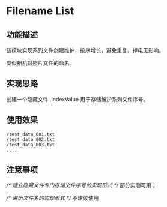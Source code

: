 # Filename List

## 功能描述

该模块实现系列文件创建维护，按序增长，避免重复，掉电无影响。

类似相机对照片文件的命名。

## 实现思路

创建一个隐藏文件 .IndexValue 用于存储维护系列文件序号。

## 使用效果

```
/test_data_001.txt
/test_data_002.txt
/test_data_003.txt
....
```

## 注意事项

*/\* 建立隐藏文件专门存储文件序号的实现形式 \*/*  部分实测可用；

*/\* 遍历文件名的实现形式 \*/* 不建议使用